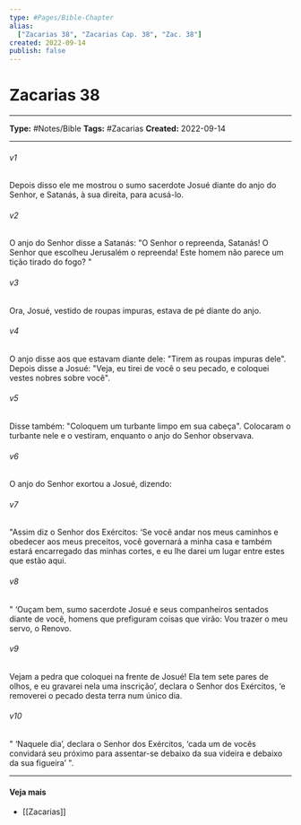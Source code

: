 ```yaml
---
type: #Pages/Bible-Chapter
alias:
  ["Zacarias 38", "Zacarias Cap. 38", "Zac. 38"]
created: 2022-09-14
publish: false
---
```


# Zacarias 38

---

**Type:** #Notes/Bible
**Tags:** #Zacarias
**Created:** 2022-09-14

---

###### v1
Depois disso ele me mostrou o sumo sacerdote Josué diante do anjo do Senhor, e Satanás, à sua direita, para acusá-lo.
###### v2
O anjo do Senhor disse a Satanás: "O Senhor o repreenda, Satanás! O Senhor que escolheu Jerusalém o repreenda! Este homem não parece um tição tirado do fogo? "
###### v3
Ora, Josué, vestido de roupas impuras, estava de pé diante do anjo.
###### v4
O anjo disse aos que estavam diante dele: "Tirem as roupas impuras dele". Depois disse a Josué: "Veja, eu tirei de você o seu pecado, e coloquei vestes nobres sobre você".
###### v5
Disse também: "Coloquem um turbante limpo em sua cabeça". Colocaram o turbante nele e o vestiram, enquanto o anjo do Senhor observava.
###### v6
O anjo do Senhor exortou a Josué, dizendo:
###### v7
"Assim diz o Senhor dos Exércitos: ‘Se você andar nos meus caminhos e obedecer aos meus preceitos, você governará a minha casa e também estará encarregado das minhas cortes, e eu lhe darei um lugar entre estes que estão aqui.
###### v8
" ‘Ouçam bem, sumo sacerdote Josué e seus companheiros sentados diante de você, homens que prefiguram coisas que virão: Vou trazer o meu servo, o Renovo.
###### v9
Vejam a pedra que coloquei na frente de Josué! Ela tem sete pares de olhos, e eu gravarei nela uma inscrição’, declara o Senhor dos Exércitos, ‘e removerei o pecado desta terra num único dia.
###### v10
" ‘Naquele dia’, declara o Senhor dos Exércitos, ‘cada um de vocês convidará seu próximo para assentar-se debaixo da sua videira e debaixo da sua figueira’ ".


---

#### Veja mais

- [[Zacarias]]

